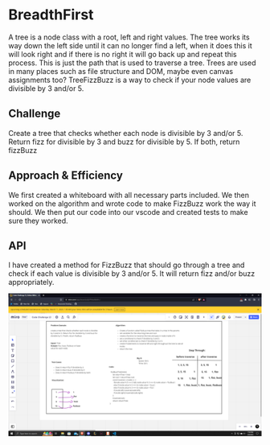 # BreadthFirst

A tree is a node class with a root, left and right values. The tree works its way down the left side until it can no longer find a left, when it does this it will look right and if there is no right it will go back up and repeat this process. This is just the path that is used to traverse a tree. Trees are used in many places such as file structure and DOM, maybe even canvas assignments too? TreeFizzBuzz is a way to check if your node values are divisible by 3 and/or 5.

## Challenge

Create a tree that checks whether each node is divisible by 3 and/or 5. Return fizz for divisible by 3 and buzz for divisible by 5. If both, return fizzBuzz

## Approach & Efficiency

We first created a whiteboard with all necessary parts included. We then worked on the algorithm and wrote code to make FizzBuzz work the way it should. We then put our code into our vscode and created tests to make sure they worked.

## API

I have created a method for FizzBuzz that should go through a tree and check if each value is divisible by 3 and/or 5. It will return fizz and/or buzz appropriately.

![](../assets/cc18.png)